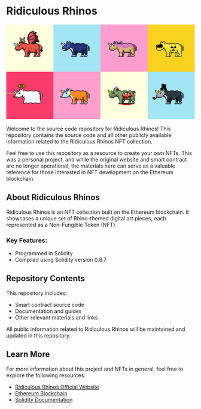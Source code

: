 # Ridiculous Rhinos

![Ridiculous Rhinos Banner](rhino.png)

Welcome to the source code repository for Ridiculous Rhinos! This repository contains the source code and all other publicly available information related to the Ridiculous Rhinos NFT collection.

Feel free to use this repository as a resource to create your own NFTs. This was a personal project, and while the original website and smart contract are no longer operational, the materials here can serve as a valuable reference for those interested in NFT development on the Ethereum blockchain.

## About Ridiculous Rhinos
Ridiculous Rhinos is an NFT collection built on the Ethereum blockchain. It showcases a unique set of Rhino-themed digital art pieces, each represented as a Non-Fungible Token (NFT).

### Key Features:
- Programmed in Solidity
- Compiled using Solidity version 0.8.7

## Repository Contents
This repository includes:
- Smart contract source code
- Documentation and guides
- Other relevant materials and links

All public information related to Ridiculous Rhinos will be maintained and updated in this repository.

## Learn More
For more information about this project and NFTs in general, feel free to explore the following resources:
- [Ridiculous Rhinos Official Website](https://ridiculousrhinos.club)
- [Ethereum Blockchain](https://ethereum.org)
- [Solidity Documentation](https://docs.soliditylang.org)
